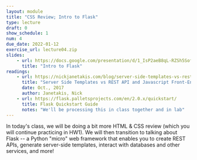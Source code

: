 ```yaml
---
layout: module
title: "CSS Review; Intro to Flask"
type: lecture
draft: 0
show_schedule: 1
num: 4
due_date: 2022-01-12
exercise_url: lecture04.zip
slides: 
    - url: https://docs.google.com/presentation/d/1_IsP2aeB8qL-RZSh5SofrxMYXIwtZuEhxH0p3hTAG0Y/edit?usp=sharing
      title: "Intro to Flask"
readings:
    - url: https://nickjanetakis.com/blog/server-side-templates-vs-rest-api-and-javascript-front-end
      title: "Server Side Templates vs REST API and Javascript Front-End"
      date: Oct., 2017
      author: Janetakis, Nick
    - url: https://flask.palletsprojects.com/en/2.0.x/quickstart/
      title: Flask Quickstart Guide
      notes: "We'll be processing this in class together and in lab"
---
```


In today's class, we will be doing a bit more HTML & CSS review (which you will continue practicing in HW1). We will then transition to talking about Flask -- a Python "micro" web framework that enables you to create REST APIs, generate server-side templates, interact with databases and other services, and more!
